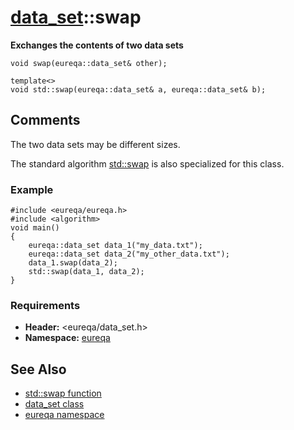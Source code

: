 # [data\_set](doc_data_set.md)::swap #

**Exchanges the contents of two data sets**

```
void swap(eureqa::data_set& other);

template<>
void std::swap(eureqa::data_set& a, eureqa::data_set& b);
```

## Comments ##
The two data sets may be different sizes.

The standard algorithm [std::swap](http://www.cplusplus.com/reference/algorithm/swap/) is also specialized for this class.

### Example ###
```
#include <eureqa/eureqa.h>
#include <algorithm>
void main()
{
    eureqa::data_set data_1("my_data.txt");
    eureqa::data_set data_2("my_other_data.txt");
    data_1.swap(data_2);
    std::swap(data_1, data_2);
}
```

### Requirements ###
  * **Header:** <eureqa/data\_set.h>
  * **Namespace:** [eureqa](doc_intro.md)

## See Also ##
  * [std::swap function](http://www.cplusplus.com/reference/algorithm/swap/)
  * [data\_set class](doc_data_set.md)
  * [eureqa namespace](doc_intro.md)